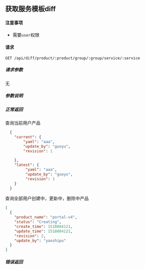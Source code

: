 ## 获取服务模板diff

#### 注意事项

- 需要`user`权限

#### 请求

```
GET /api/diff/product/:product/group/:group/service/:service
```

##### 请求参数

无

##### 参数说明
  
##### 正常返回

查询当前用户产品
```json
  {
    "current": {
        "yaml": "aaa",
        "update_by": "guoyu",
        "revision": 1
        
    },
    "latest": {
         "yaml": "aaa",
         "update_by": "guoyu",
         "revision": 1
    }
  }
```

查询全部用户创建中，更新中，删除中产品
```json
[
  {
    "product_name": "portal-v4",
    "status": "Creating",
    "create_time": 1518084121,
    "update_time": 1518084121,
    "revision": 2,
    "update_by": "yaoshipu"
  }
]
```



##### 错误返回
